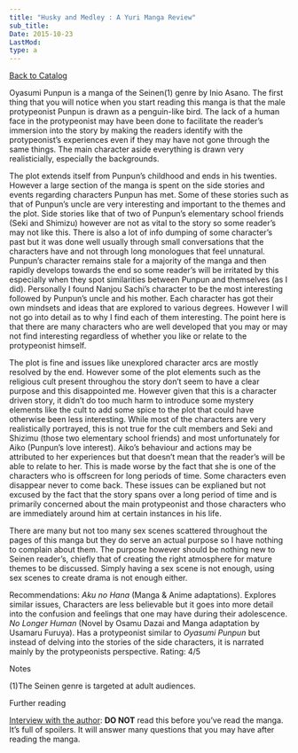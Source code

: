 ```yaml
---
title: "Husky and Medley : A Yuri Manga Review"
sub_title:
Date: 2015-10-23
LastMod:
type: a
---
```


[Back to Catalog](https://otaking.xyz/index.html)

Oyasumi Punpun is a manga of the Seinen(1) genre by Inio Asano. The first thing that you will notice when you start reading this manga is that the male protypeonist Punpun is drawn as a penguin-like bird. The lack of a human face in the protypeonist may have been done to facilitate the reader’s immersion into the story by making the readers identify with the protypeonist’s experiences even if they may have not gone through the same things. The main character aside everything is drawn very realisticially, especially the backgrounds.

The plot extends itself from Punpun’s childhood and ends in his twenties. However a large section of the manga is spent on the side stories and events regarding characters Punpun has met. Some of these stories such as that of Punpun’s uncle are very interesting and important to the themes and the plot. Side stories like that of two of Punpun’s elementary school friends (Seki and Shimizu) however are not as vital to the story so some reader’s may not like this. There is also a lot of info dumping of some character’s past but it was done well usually through small conversations that the characters have and not through long monologues that feel unnatural. Punpun’s character remains stale for a majority of the manga and then rapidly develops towards the end so some reader’s will be irritated by this especially when they spot similarities between Punpun and themselves (as I did). Personally I found Nanjou Sachi’s character to be the most interesting followed by Punpun’s uncle and his mother. Each character has got their own mindsets and ideas that are explored to various degrees. However I will not go into detail as to why I find each of them interesting. The point here is that there are many characters who are well developed that you may or may not find interesting regardless of whether you like or relate to the protypeonist himself.

The plot is fine and issues like unexplored character arcs are mostly resolved by the end. However some of the plot elements such as the religious cult present throughou the story don’t seem to have a clear purpose and this disappointed me. However given that this is a character driven story, it didn’t do too much harm to introduce some mystery elements like the cult to add some spice to the plot that could have otherwise been less interesting. While most of the characters are very realistically portrayed, this is not true for the cult members and Seki and Shizimu (those two elementary school friends) and most unfortunately for Aiko (Punpun’s love interest). Aiko’s behaviour and actions may be attributed to her experiences but that doesn’t mean that the reader’s will be able to relate to her. This is made worse by the fact that she is one of the characters who is offscreen for long periods of time. Some characters even disappear never to come back. These issues can be explianed but not excused by the fact that the story spans over a long period of time and is primarily concerned about the main protypeonist and those characters who are immediately around him at certain instances in his life.

There are many but not too many sex scenes scattered throughout the pages of this manga but they do serve an actual purpose so I have nothing to complain about them. The purpose however should be nothing new to Seinen reader’s, chiefly that of creating the right atmosphere for mature themes to be discussed. Simply having a sex scene is not enough, using sex scenes to create drama is not enough either.

Recommendations: _Aku no Hana_ (Manga & Anime adaptations). Explores similar issues, Characters are less believable but it goes into more detail into the confusion and feelings that one may have during their adolescence.
_No Longer Human_ (Novel by Osamu Dazai and Manga adaptation by Usamaru Furuya). Has a protypeonist similar to _Oyasumi Punpun_ but instead of delving into the stories of the side characters, it is narrated mainly by the protypeonists perspective.
Rating: 4/5

Notes

(1)The Seinen genre is targeted at adult audiences.

Further reading

[Interview with the author](https://mangabrog.wordpress.com/2014/07/06/inio-asano-interview-reality-is-tough-so-read-this-manga-about-cute-girls-and-feel-better/): **DO NOT** read this before you’ve read the manga. It’s full of spoilers. It will answer many questions that you may have after reading the manga.

